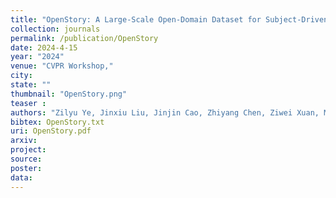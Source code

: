 ```yaml
---
title: "OpenStory: A Large-Scale Open-Domain Dataset for Subject-Driven Visual Storytelling"
collection: journals
permalink: /publication/OpenStory
date: 2024-4-15
year: "2024"
venue: "CVPR Workshop,"
city: 
state: ""
thumbnail: "OpenStory.png"
teaser : 
authors: "Zilyu Ye, Jinxiu Liu, Jinjin Cao, Zhiyang Chen, Ziwei Xuan, Mingyuan Zhou, Qi Liu, Guo-Jun Qi"
bibtex: OpenStory.txt
uri: OpenStory.pdf
arxiv: 
project: 
source: 
poster: 
data:
---
```

